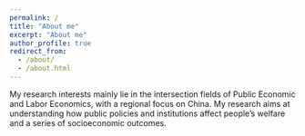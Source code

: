 ```yaml
---
permalink: /
title: "About me"
excerpt: "About me"
author_profile: true
redirect_from: 
  - /about/
  - /about.html
---
```


My research interests mainly lie in the intersection fields of Public Economic and Labor Economics, with a regional focus on China. My research aims at understanding how public policies and institutions affect people’s welfare and a series of socioeconomic outcomes. 
